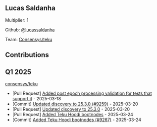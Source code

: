 
## Lucas Saldanha
Multiplier: 1

Github: [@lucassaldanha](https://github.com/lucassaldanha)

Team: [Consensys/teku](https://github.com/Consensys/teku/pulls?q=author%3Alucassaldanha)

## Contributions

## Q1 2025

[consensys/teku](https://github.com/consensys/teku)
* [Pull Request] [Added post epoch processing validation for tests that support it](https://github.com/Consensys/teku/pull/9245) - 2025-03-18
* [Commit] [Updated discovery to 25.3.0 (#9259)](https://github.com/Consensys/teku/commit/7c08c47c06598ad2356bd72ab4f33d4a4149e916) - 2025-03-20
* [Pull Request] [Updated discovery to 25.3.0](https://github.com/Consensys/teku/pull/9259) - 2025-03-20
* [Pull Request] [Added Teku Hoodi bootnodes](https://github.com/Consensys/teku/pull/9267) - 2025-03-24
* [Commit] [Added Teku Hoodi bootnodes (#9267)](https://github.com/Consensys/teku/commit/9b5c5592c590da08a012e59b3f43f0d4dd0362b8) - 2025-03-24
